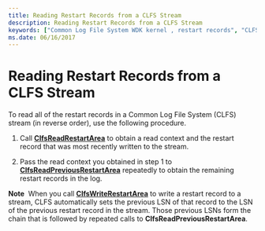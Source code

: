 ```yaml
---
title: Reading Restart Records from a CLFS Stream
description: Reading Restart Records from a CLFS Stream
keywords: ["Common Log File System WDK kernel , restart records", "CLFS WDK kernel , restart records", "restart records WDK CLFS", "reading restart records"]
ms.date: 06/16/2017
---
```


# Reading Restart Records from a CLFS Stream





To read all of the restart records in a Common Log File System (CLFS) stream (in reverse order), use the following procedure.

1.  Call [**ClfsReadRestartArea**](/windows-hardware/drivers/ddi/wdm/nf-wdm-clfsreadrestartarea) to obtain a read context and the restart record that was most recently written to the stream.

2.  Pass the read context you obtained in step 1 to [**ClfsReadPreviousRestartArea**](/windows-hardware/drivers/ddi/wdm/nf-wdm-clfsreadpreviousrestartarea) repeatedly to obtain the remaining restart records in the log.

**Note**  When you call [**ClfsWriteRestartArea**](/windows-hardware/drivers/ddi/wdm/nf-wdm-clfswriterestartarea) to write a restart record to a stream, CLFS automatically sets the previous LSN of that record to the LSN of the previous restart record in the stream. Those previous LSNs form the chain that is followed by repeated calls to **ClfsReadPreviousRestartArea**.

 

 

